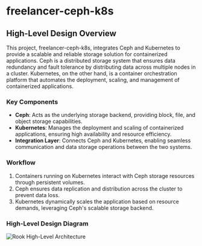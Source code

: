 # freelancer-ceph-k8s

## High-Level Design Overview

This project, freelancer-ceph-k8s, integrates Ceph and Kubernetes to provide a scalable and reliable storage solution for containerized applications. Ceph is a distributed storage system that ensures data redundancy and fault tolerance by distributing data across multiple nodes in a cluster. Kubernetes, on the other hand, is a container orchestration platform that automates the deployment, scaling, and management of containerized applications.

### Key Components
- **Ceph**: Acts as the underlying storage backend, providing block, file, and object storage capabilities.
- **Kubernetes**: Manages the deployment and scaling of containerized applications, ensuring high availability and resource efficiency.
- **Integration Layer**: Connects Ceph and Kubernetes, enabling seamless communication and data storage operations between the two systems.

### Workflow
1. Containers running on Kubernetes interact with Ceph storage resources through persistent volumes.
2. Ceph ensures data replication and distribution across the cluster to prevent data loss.
3. Kubernetes dynamically scales the application based on resource demands, leveraging Ceph's scalable storage backend.

### High-Level Design Diagram


![Rook High-Level Architecture](https://rook.io/docs/rook/latest-release/Getting-Started/ceph-storage/Rook%20High-Level%20Architecture.png)



